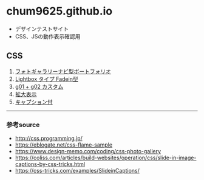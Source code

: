 # chum9625.github.io

- デザインテストサイト
- CSS、JSの動作表示確認用

## CSS

1. [フォトギャラリーナビ型ポートフォリオ](./g01/g01.html)
2. [Lightbox タイプ Fadein型](./g02/g02.html)
3. [g01 + g02 カスタム](./g03/g03.html)
4. [拡大表示](./g04/g04.html)
5. [キャプション付](./g05/g05.html)


---
### 参考source

- http://css.programming.jp/
- https://eblogate.net/css-flame-sample
- https://www.design-memo.com/coding/css-photo-gallery
- https://coliss.com/articles/build-websites/operation/css/slide-in-image-captions-by-css-tricks.html
- https://css-tricks.com/examples/SlideinCaptions/
